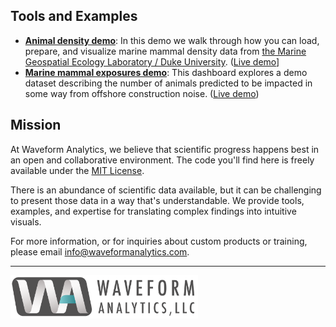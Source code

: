 ## Tools and Examples

- **[Animal density demo](https://github.com/Waveform-Analytics/wa_density_demo)**: In this demo we walk through how you can load, prepare, and visualize marine mammal density data from [the Marine Geospatial Ecology Laboratory / Duke University](https://seamap.env.duke.edu/models/Duke/EC/). ([Live demo](https://waveform-analytics.github.io/wa_density_demo/)]
- **[Marine mammal exposures demo](https://github.com/Waveform-Analytics/wa_animat_demo)**: This dashboard explores a demo dataset describing the number of animals predicted to be impacted in some way from offshore construction noise. ([Live demo](https://waveform-analytics.github.io/wa_animat_demo/))

## Mission

At Waveform Analytics, we believe that scientific progress happens best in an open and collaborative environment. The code you'll find here is freely available under the [MIT License](https://opensource.org/license/mit). 

There is an abundance of scientific data available, but it can be challenging to present those data in a way that's understandable. We provide tools, examples, and expertise for translating complex findings into intuitive visuals.

For more information, or for inquiries about custom products or training, please email [info@waveformanalytics.com](mailto:info@waveformanalytics.com).
  
---------
<img src="https://github.com/Waveform-Analytics/.github/blob/main/profile/WA-logo-with-text%402x.png" alt="WA Logo" width="300">
